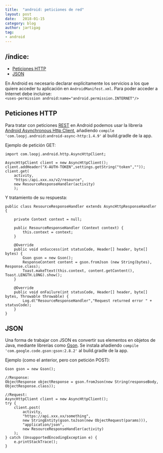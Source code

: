 ```yaml
---
title:  "android: peticiones de red"
layout: post
date:   2018-01-15
category: blog
author: jartigag
tag:
- android
---
```


## /índice:

- [Peticiones HTTP](#peticiones-http)
- [JSON](#json)

En Android es necesario declarar explícitamente los servicios a los que quiere acceder tu aplicación en `AndroidManifest.xml`. Para poder acceder a Internet debe incluirse:  
`<uses-permission android:name="android.permission.INTERNET"/>`

## Peticiones HTTP

Para tratar con peticiones [REST](https://es.wikipedia.org/wiki/Transferencia_de_Estado_Representacional) en Android podemos usar la librería [Android Asynchronous Http Client](http://loopj.com/android-async-http), añadiendo `compile 'com.loopj.android:android-async-http:1.4.9'` al build.gradle de la app.

Ejemplo de petición GET:

```
import com.loopj.android.http.AsyncHttpClient;

AsyncHttpClient client = new AsyncHttpClient();
client.addHeader("X-AUTH-TOKEN",settings.getString("token",""));
client.get(
	activity,
	"https:/api.xxx.xx/v2/resource",
	new ResourceResponseHandler(activity)
	);
```

Y tratamiento de su respuesta:

```
public class ResourceResponseHandler extends AsyncHttpResponseHandler {
	
	private Context context = null;
	
	public ResourceResponseHandler (Context context) {
		this.context = context;
	}

	@Override
	public void onSuccess(int statusCode, Header[] header, byte[] bytes) {
		Gson gson = new Gson();
		ResponseContent content = gson.fromJson (new String(bytes), Response.class);
		Toast.makeTtext(this.context, content.getContent(), Toast.LENGTH.LONG).show();
	}

	@Override
	public void onFailure(int statusCode, Header[] header, byte[] bytes, Throwable throwable) {
		Log.d("ResourceResponseHandler","Request returned error " + statusCode);
	}
}
```

## JSON

Una forma de trabajar con JSON es convertir sus elementos en objetos de Java, mediante librerías como [Gson](https://github.com/google/gson). Se instala añadiendo `compile 'com.google.code.gson:gson:2.8.2'` al build.gradle de la app.

Ejemplo (como el anterior, pero con petición POST):

```
Gson gson = new Gson();

//Response:
ObjectResponse objectResponse = gson.fromJson(new String(responseBody, ObjectResponse.class));

//Request:
AsyncHttpClient client = new AsyncHttpClient();
try {
	client.post(
		activity,
		"https://api.xxx.xx/something",
		new StringEntity(gson.toJson(new ObjectRequest(params))),
		"application/json",
		new ResourceResponseHandler(activity)
	);
} catch (UnsupportedEncodingException e) {
	e.printStackTrace();
}
```

